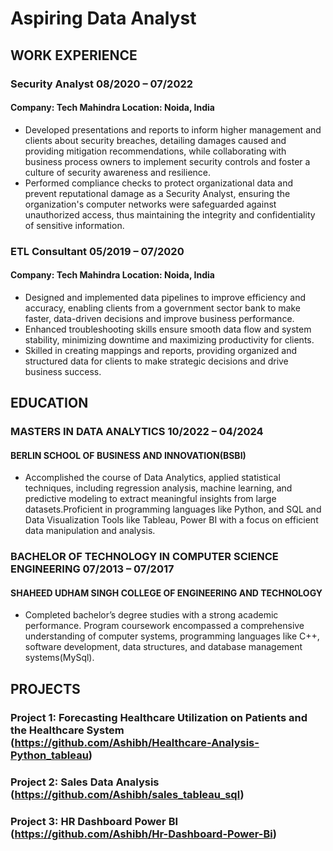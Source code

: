 # Aspiring Data Analyst


## WORK EXPERIENCE 
### Security Analyst 08/2020 – 07/2022  
#### Company: Tech Mahindra Location: Noida, India 
- Developed presentations and reports to inform higher management and clients about security breaches, detailing
damages caused and providing mitigation recommendations, while collaborating with business process owners to
implement security controls and foster a culture of security awareness and resilience.
- Performed compliance checks to protect organizational data and prevent reputational damage as a Security Analyst, ensuring the organization's computer networks were safeguarded against unauthorized access, thus maintaining the
integrity and confidentiality of sensitive information.

### ETL Consultant 05/2019 – 07/2020       
#### Company: Tech Mahindra Location: Noida, India 
- Designed and implemented data pipelines to improve efficiency and accuracy, enabling clients from a
government sector bank to make faster, data-driven decisions and improve business performance.
- Enhanced troubleshooting skills ensure smooth data flow and system stability, minimizing downtime and maximizing productivity for clients.
- Skilled in creating mappings and reports, providing organized and structured data for clients to make strategic
decisions and drive business success.

## EDUCATION 

### MASTERS IN DATA ANALYTICS 10/2022 – 04/2024 
#### BERLIN SCHOOL OF BUSINESS AND INNOVATION(BSBI) 

- Accomplished the course of Data Analytics, applied statistical techniques, including regression analysis, machine learning, and predictive modeling to extract meaningful insights from large datasets.Proficient in programming languages like Python, and SQL and Data Visualization Tools like Tableau, Power BI with a focus on efficient data manipulation and analysis. 

### BACHELOR OF TECHNOLOGY IN COMPUTER SCIENCE ENGINEERING 07/2013 – 07/2017 
#### SHAHEED UDHAM SINGH COLLEGE OF ENGINEERING AND TECHNOLOGY 

- Completed bachelor’s degree studies with a strong academic performance. Program coursework encompassed a comprehensive understanding of computer systems, programming languages like C++, software development, data structures, and database management systems(MySql). 

## PROJECTS 
### Project 1: Forecasting Healthcare Utilization on Patients and the Healthcare System (https://github.com/Ashibh/Healthcare-Analysis-Python_tableau)
### Project 2: Sales Data Analysis (https://github.com/Ashibh/sales_tableau_sql)
### Project 3: HR Dashboard Power BI  (https://github.com/Ashibh/Hr-Dashboard-Power-Bi)

